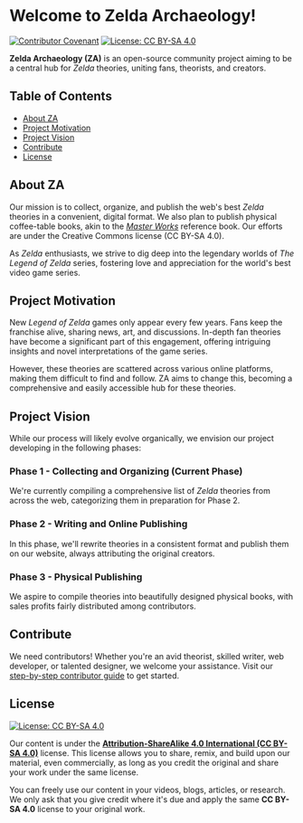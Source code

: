 # Welcome to Zelda Archaeology!

[![Contributor Covenant](https://img.shields.io/badge/Contributor%20Covenant-v2.0%20adopted-ff69b4.svg)](CODE_OF_CONDUCT.md)
[![License: CC BY-SA 4.0](https://img.shields.io/badge/License-CC%20BY--SA%204.0-lightgrey.svg)](https://creativecommons.org/licenses/by-sa/4.0/)

**Zelda Archaeology (ZA)** is an open-source community project aiming to be a central hub for *Zelda* theories, uniting fans, theorists, and creators.

## Table of Contents
- [About ZA](#about-za)
- [Project Motivation](#project-motivation)
- [Project Vision](#project-vision)
- [Contribute](#contribute)
- [License](#license)

## About ZA

Our mission is to collect, organize, and publish the web's best *Zelda* theories in a convenient, digital format. We also plan to publish physical coffee-table books, akin to the [*Master Works*](https://zelda.gamepedia.com/The_Legend_of_Zelda:_Breath_of_the_Wild_–_Creating_a_Champion) reference book. Our efforts are under the Creative Commons license (CC BY-SA 4.0).

As *Zelda* enthusiasts, we strive to dig deep into the legendary worlds of *The Legend of Zelda* series, fostering love and appreciation for the world's best video game series.

## Project Motivation

New *Legend of Zelda* games only appear every few years. Fans keep the franchise alive, sharing news, art, and discussions. In-depth fan theories have become a significant part of this engagement, offering intriguing insights and novel interpretations of the game series.

However, these theories are scattered across various online platforms, making them difficult to find and follow. ZA aims to change this, becoming a comprehensive and easily accessible hub for these theories.

## Project Vision

While our process will likely evolve organically, we envision our project developing in the following phases:

### Phase 1 - Collecting and Organizing (Current Phase)
We're currently compiling a comprehensive list of *Zelda* theories from across the web, categorizing them in preparation for Phase 2.

### Phase 2 - Writing and Online Publishing
In this phase, we'll rewrite theories in a consistent format and publish them on our website, always attributing the original creators.

### Phase 3 - Physical Publishing
We aspire to compile theories into beautifully designed physical books, with sales profits fairly distributed among contributors.

## Contribute

We need contributors! Whether you're an avid theorist, skilled writer, web developer, or talented designer, we welcome your assistance. Visit our [step-by-step contributor guide](/CONTRIBUTOR.md) to get started.

## License

[![License: CC BY-SA 4.0](https://img.shields.io/badge/License-CC%20BY--SA%204.0-lightgrey.svg)](https://creativecommons.org/licenses/by-sa/4.0/)

Our content is under the **[Attribution-ShareAlike 4.0 International (CC BY-SA 4.0)](https://creativecommons.org/licenses/by-sa/4.0/)** license. This license allows you to share, remix, and build upon our material, even commercially, as long as you credit the original and share your work under the same license.

You can freely use our content in your videos, blogs, articles, or research. We only ask that you give credit where it's due and apply the same **CC BY-SA 4.0** license to your original work.
